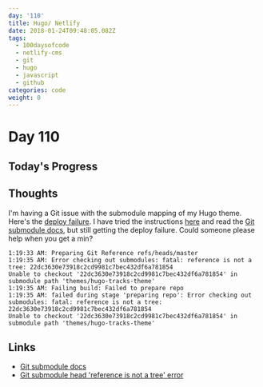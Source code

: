 ```yaml
---
day: '110'
title: Hugo/ Netlify
date: 2018-01-24T09:48:05.082Z
tags:
  - 100daysofcode
  - netlify-cms
  - git
  - hugo
  - javascript
  - github
categories: code
weight: 0
---
```

# Day 110

## Today's Progress

## Thoughts

I'm having a Git issue with the submodule mapping of my Hugo theme. Here's the [deploy failure](https://app.netlify.com/sites/blogstrathomas/deploys/5a684fa0a1147721e6ed6de3). I have tried the instructions [here](https://stackoverflow.com/a/2161389/270847) and read the [Git submodule docs](https://git-scm.com/docs/gitmodules), but still getting the deploy failure. Could someone please help when you get a min?

```
1:19:33 AM: Preparing Git Reference refs/heads/master
1:19:35 AM: Error checking out submodules: fatal: reference is not a tree: 22dc3630e73918c2cd9981c7bec432df6a781854
Unable to checkout '22dc3630e73918c2cd9981c7bec432df6a781854' in submodule path 'themes/hugo-tracks-theme'
1:19:35 AM: Failing build: Failed to prepare repo
1:19:35 AM: failed during stage 'preparing repo': Error checking out submodules: fatal: reference is not a tree: 22dc3630e73918c2cd9981c7bec432df6a781854
Unable to checkout '22dc3630e73918c2cd9981c7bec432df6a781854' in submodule path 'themes/hugo-tracks-theme'
```

## Links
- [Git submodule docs](https://git-scm.com/docs/gitmodules)
- [Git submodule head 'reference is not a tree' error
](https://stackoverflow.com/a/2161389/270847)
